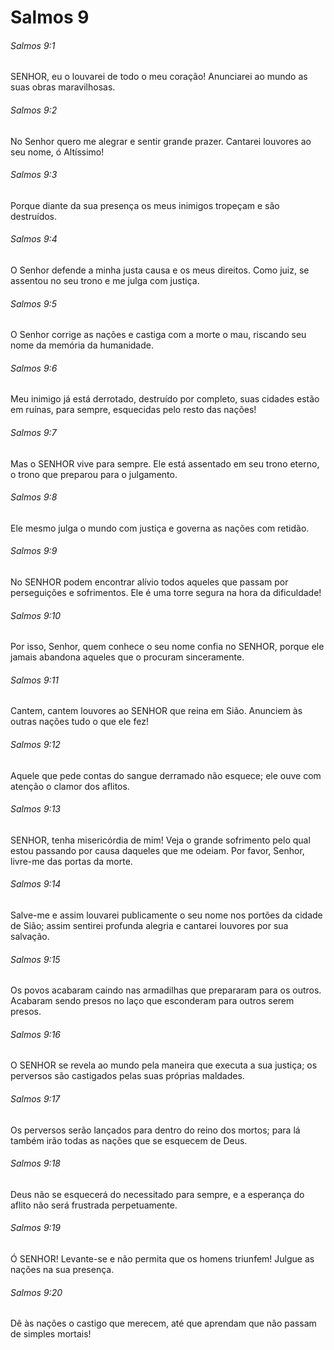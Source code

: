# Salmos 9

###### Salmos 9:1

SENHOR, eu o louvarei de todo o meu coração! Anunciarei ao mundo as suas obras maravilhosas.

###### Salmos 9:2

No Senhor quero me alegrar e sentir grande prazer. Cantarei louvores ao seu nome, ó Altíssimo!

###### Salmos 9:3

Porque diante da sua presença os meus inimigos tropeçam e são destruídos.

###### Salmos 9:4

O Senhor defende a minha justa causa e os meus direitos. Como juiz, se assentou no seu trono e me julga com justiça.

###### Salmos 9:5

O Senhor corrige as nações e castiga com a morte o mau, riscando seu nome da memória da humanidade.

###### Salmos 9:6

Meu inimigo já está derrotado, destruído por completo, suas cidades estão em ruínas, para sempre, esquecidas pelo resto das nações!

###### Salmos 9:7

Mas o SENHOR vive para sempre. Ele está assentado em seu trono eterno, o trono que preparou para o julgamento.

###### Salmos 9:8

Ele mesmo julga o mundo com justiça e governa as nações com retidão.

###### Salmos 9:9

No SENHOR podem encontrar alívio todos aqueles que passam por perseguições e sofrimentos. Ele é uma torre segura na hora da dificuldade!

###### Salmos 9:10

Por isso, Senhor, quem conhece o seu nome confia no SENHOR, porque ele jamais abandona aqueles que o procuram sinceramente.

###### Salmos 9:11

Cantem, cantem louvores ao SENHOR que reina em Sião. Anunciem às outras nações tudo o que ele fez!

###### Salmos 9:12

Aquele que pede contas do sangue derramado não esquece; ele ouve com atenção o clamor dos aflitos.

###### Salmos 9:13

SENHOR, tenha misericórdia de mim! Veja o grande sofrimento pelo qual estou passando por causa daqueles que me odeiam. Por favor, Senhor, livre-me das portas da morte.

###### Salmos 9:14

Salve-me e assim louvarei publicamente o seu nome nos portões da cidade de Sião; assim sentirei profunda alegria e cantarei louvores por sua salvação.

###### Salmos 9:15

Os povos acabaram caindo nas armadilhas que prepararam para os outros. Acabaram sendo presos no laço que esconderam para outros serem presos.

###### Salmos 9:16

O SENHOR se revela ao mundo pela maneira que executa a sua justiça; os perversos são castigados pelas suas próprias maldades.

###### Salmos 9:17

Os perversos serão lançados para dentro do reino dos mortos; para lá também irão todas as nações que se esquecem de Deus.

###### Salmos 9:18

Deus não se esquecerá do necessitado para sempre, e a esperança do aflito não será frustrada perpetuamente.

###### Salmos 9:19

Ó SENHOR! Levante-se e não permita que os homens triunfem! Julgue as nações na sua presença.

###### Salmos 9:20

Dê às nações o castigo que merecem, até que aprendam que não passam de simples mortais!

